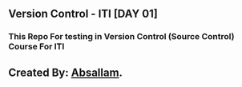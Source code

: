 ## Version Control - ITI [DAY 01]
### This Repo For testing in Version Control (Source Control) Course For ITI

## Created By: [Absallam](https://github.com/absallam1999).
